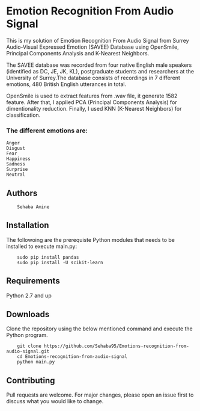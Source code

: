 <h1>Emotion Recognition From Audio Signal</h1>
This is my solution of Emotion Recognition From Audio Signal from Surrey Audio-Visual Expressed Emotion (SAVEE) Database using OpenSmile, Principal Components Analysis and K-Nearest Neighbors.

The SAVEE database was recorded from four native English male speakers (identified as DC, JE, JK, KL), postgraduate students and researchers at the University of Surrey.The database consists of recordings in 7 different emotions, 480 British English utterances in total.

OpenSmile is used to extract features from .wav file, it generate 1582 feature. After that, I applied PCA (Principal Components Analysis) for dimentionality reduction. Finally, I used KNN (K-Nearest Neighbors) for classification.

<h3>The different emotions are:</h3>
	
	Anger
	Disgust
	Fear
	Happiness
	Sadness
	Surprise
	Neutral

<h2>Authors</h2>

		Sehaba Amine

<h2>Installation</h2>
The followoing are the prerequiste Python modules that needs to be installed to execute main.py:

		sudo pip install pandas 
		sudo pip install -U scikit-learn


<h2>Requirements</h2>
Python 2.7 and up

<h2>Downloads</h2>
Clone the repository using the below mentioned command and execute the Python program.
	
		git clone https://github.com/Sehaba95/Emotions-recognition-from-audio-signal.git
		cd Emotions-recognition-from-audio-signal
		python main.py


<h2>Contributing</h2>
Pull requests are welcome. For major changes, please open an issue first to discuss what you would like to change.